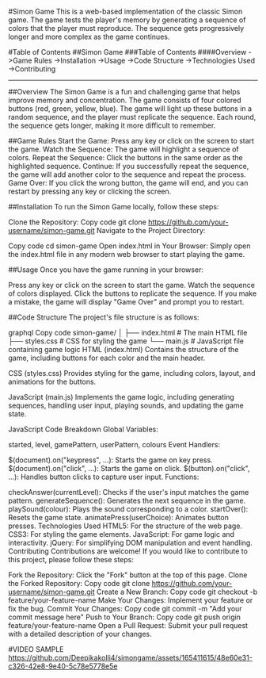 #Simon Game
This is a web-based implementation of the classic Simon game. The game tests the player's memory by generating a sequence of colors that the player must reproduce. The sequence gets progressively longer and more complex as the game continues.

#Table of Contents
##Simon Game
###Table of Contents
####Overview
->Game Rules
->Installation
->Usage
->Code Structure
->Technologies Used
->Contributing
____________________________________________________________________________________________________________________________________________________________________________________________________________________
##Overview
The Simon Game is a fun and challenging game that helps improve memory and concentration. The game consists of four colored buttons (red, green, yellow, blue). The game will light up these buttons in a random sequence, and the player must replicate the sequence. Each round, the sequence gets longer, making it more difficult to remember.

##Game Rules
Start the Game: Press any key or click on the screen to start the game.
Watch the Sequence: The game will highlight a sequence of colors.
Repeat the Sequence: Click the buttons in the same order as the highlighted sequence.
Continue: If you successfully repeat the sequence, the game will add another color to the sequence and repeat the process.
Game Over: If you click the wrong button, the game will end, and you can restart by pressing any key or clicking the screen.

##Installation
To run the Simon Game locally, follow these steps:

Clone the Repository:
Copy code
git clone https://github.com/your-username/simon-game.git
Navigate to the Project Directory:

Copy code
cd simon-game
Open index.html in Your Browser:
Simply open the index.html file in any modern web browser to start playing the game.

##Usage
Once you have the game running in your browser:

Press any key or click on the screen to start the game.
Watch the sequence of colors displayed.
Click the buttons to replicate the sequence.
If you make a mistake, the game will display "Game Over" and prompt you to restart.

##Code Structure
The project's file structure is as follows:

graphql
Copy code
simon-game/
│
├── index.html      # The main HTML file
├── styles.css      # CSS for styling the game
└── main.js         # JavaScript file containing game logic
HTML (index.html)
Contains the structure of the game, including buttons for each color and the main header.

CSS (styles.css)
Provides styling for the game, including colors, layout, and animations for the buttons.

JavaScript (main.js)
Implements the game logic, including generating sequences, handling user input, playing sounds, and updating the game state.

JavaScript Code Breakdown
Global Variables:

started, level, gamePattern, userPattern, colours
Event Handlers:

$(document).on("keypress", ...): Starts the game on key press.
$(document).on("click", ...): Starts the game on click.
$(button).on("click", ...): Handles button clicks to capture user input.
Functions:

checkAnswer(currentLevel): Checks if the user's input matches the game pattern.
generateSequence(): Generates the next sequence in the game.
playSound(colour): Plays the sound corresponding to a color.
startOver(): Resets the game state.
animatePress(userChoice): Animates button presses.
Technologies Used
HTML5: For the structure of the web page.
CSS3: For styling the game elements.
JavaScript: For game logic and interactivity.
jQuery: For simplifying DOM manipulation and event handling.
Contributing
Contributions are welcome! If you would like to contribute to this project, please follow these steps:

Fork the Repository: Click the "Fork" button at the top of this page.
Clone the Forked Repository:
Copy code
git clone https://github.com/your-username/simon-game.git
Create a New Branch:
Copy code
git checkout -b feature/your-feature-name
Make Your Changes: Implement your feature or fix the bug.
Commit Your Changes:
Copy code
git commit -m "Add your commit message here"
Push to Your Branch:
Copy code
git push origin feature/your-feature-name
Open a Pull Request: Submit your pull request with a detailed description of your changes.

#VIDEO SAMPLE
https://github.com/Deepikakolli4/simongame/assets/165411615/48e60e31-c326-42e8-9e40-5c78e5778e5e
